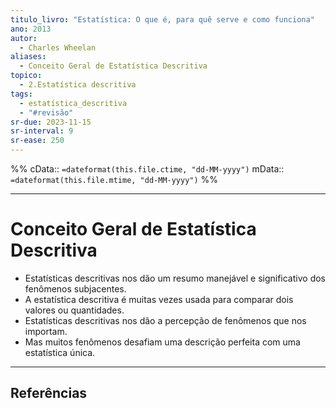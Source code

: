 ```yaml
---
titulo_livro: "Estatística: O que é, para quê serve e como funciona"
ano: 2013
autor:
  - Charles	Wheelan
aliases:
  - Conceito Geral de Estatística Descritiva
topico:
  - 2.Estatística descritiva
tags:
  - estatística_descritiva
  - "#revisão"
sr-due: 2023-11-15
sr-interval: 9
sr-ease: 250
---
```

%%
cData:: `=dateformat(this.file.ctime, "dd-MM-yyyy")`
mData:: `=dateformat(this.file.mtime, "dd-MM-yyyy")`
%%

---
# Conceito Geral de Estatística Descritiva

- Estatísticas descritivas nos dão um resumo manejável e significativo dos fenômenos subjacentes.
- A estatística descritiva é muitas vezes usada para comparar dois valores ou quantidades.
- Estatísticas descritivas nos dão a percepção de fenômenos que nos importam.
- Mas muitos fenômenos desafiam uma descrição perfeita com uma estatística única.



----
## Referências 